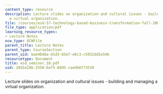 ```yaml
---
content_type: resource
description: Lecture slides on organization and cultural issues - building and managing
  a virtual organization.
file: /courses/esd-57-technology-based-business-transformation-fall-2007/28d1e10b25586ef58dd5caedb6f73539_esd_seminar_10.pdf
file_type: application/pdf
learning_resource_types:
- Lecture Notes
ocw_type: OCWFile
parent_title: Lecture Notes
parent_type: CourseSection
parent_uid: bae48dba-d1d3-83e7-e0c3-c5932dd2e54b
resourcetype: Document
title: esd_seminar_10.pdf
uid: 28d1e10b-2558-6ef5-8dd5-caedb6f73539
---
```

Lecture slides on organization and cultural issues - building and managing a virtual organization.


